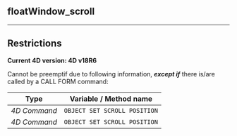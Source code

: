 ﻿## floatWindow_scroll---## Restrictions**Current 4D version: 4D v18R6**Cannot be preemptif due to following information, ***except if*** there is/are called by a CALL FORM command:|Type|Variable / Method name||------|------||*4D Command*|`OBJECT SET SCROLL POSITION`||*4D Command*|`OBJECT SET SCROLL POSITION`|